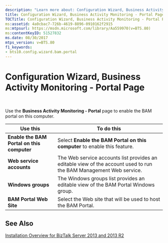```yaml
---
description: "Learn more about: Configuration Wizard, Business Activity Monitoring - Portal Page"
title: Configuration Wizard, Business Activity Monitoring - Portal Page
TOCTitle: Configuration Wizard, Business Activity Monitoring - Portal Page
ms:assetid: 4a0cbac7-726b-4619-8896-0910162f2915
ms:mtpsurl: https://msdn.microsoft.com/library/Aa559970(v=BTS.80)
ms:contentKeyID: 51527832
ms.date: 08/30/2017
mtps_version: v=BTS.80
f1_keywords:
- bts10.config.wizard.bam.portal
---
```


# Configuration Wizard, Business Activity Monitoring - Portal Page

 

Use the **Business Activity Monitoring - Portal** page to enable the BAM portal on this computer.

<table>
<thead>
<tr class="header">
<th>Use this</th>
<th>To do this</th>
</tr>
</thead>
<tbody>
<tr class="odd">
<td><strong>Enable the BAM Portal on this computer</strong></td>
<td>Select <strong>Enable the BAM Portal on this computer</strong> to enable this feature.</td>
</tr>
<tr class="even">
<td><strong>Web service accounts</strong></td>
<td>The Web service accounts list provides an editable view of the account used to run the BAM Management Web service.</td>
</tr>
<tr class="odd">
<td><strong>Windows groups</strong></td>
<td>The Windows groups list provides an editable view of the BAM Portal Windows group.</td>
</tr>
<tr class="even">
<td><strong>BAM Portal Web Site</strong></td>
<td>Select the Web site that will be used to host the BAM Portal.</td>
</tr>
</tbody>
</table>


## See Also

[Installation Overview for BizTalk Server 2013 and 2013 R2](https://msdn.microsoft.com/library/jj248688\(v=bts.80\))


